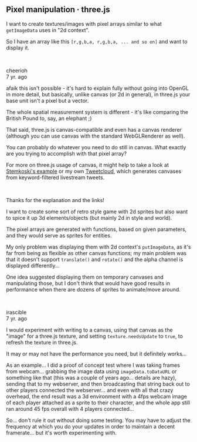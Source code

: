 ## Pixel manipulation · three.js

[](https://www.reddit.com/r/threejs/comments/3og8xj/pixel_manipulation/)

I want to create textures/images with pixel arrays similar to what `getImageData` uses in "2d context".

So I have an array like this `[r,g,b,a, r,g,b,a, ... and so on]` and want to display it.

<br>

cheerioh<br>
7 yr. ago

afaik this isn't possible - it's hard to explain fully without going into OpenGL in more detail, but basically, unlike
  canvas (or 2d in general), in three.js your base unit isn't a pixel but a vector.

The whole spatial measurement system is different - it's like comparing the British Pound to, say, an elephant ;)

That said, three.js is canvas-compatible and even has a canvas renderer (although you can use canvas with the standard
  WebGLRenderer as well).

You can probably do whatever you need to do still in canvas. What exactly are you trying to accomplish with that pixel array?

For more on three.js usage of canvas, it might help to take a look at [Stemkoski's example](https://stemkoski.github.io/Three.js/Texture-From-Canvas.html) or my own [Tweetcloud](http://tweetcloud.michaelhazani.net/), which generates canvases from keyword-filtered livestream tweets.

<br>

Thanks for the explanation and the links!

I want to create some sort of retro style game with 2d sprites but also want to spice it up 3d elements/objects (but mainly 2d in style and world).

The pixel arrays are generated with functions, based on given parameters, and they would serve as sprites for entities.

My only problem was displaying them with 2d context's `putImageData`, as it's far from being as flexible as other canvas functions; my main problem was that it doesn't support `translate()` and `rotate()` and the alpha channel is displayed differently... 

One idea suggested displaying them on temporary canvases and manipulating those, but I don't think that would have good results in performance when there are dozens of sprites to animate/move around.

<br>

irascible<br>
7 yr. ago

I would experiment with writing to a canvas, using that canvas as the "image" for a three.js texture, and setting `texture.needsUpdate` to `true`, to refresh the texture in three.js.

It may or may not have the performance you need, but it definitely works...

As an example... I did a proof of concept test where I was taking frames from webcam... grabbing the image data using `imageData.toDataURL` or something like that (this was a couple of years ago... details are hazy), sending that to my
  webserver, and then broadcasting that string back out to other players connected the webserver... and even with all
  that crazy overhead, the end result was a 3d environment with a 4fps webcam image of each player attached as a sprite
  to their character, and the whole app still ran around 45 fps overall with 4 players connected...
  
So... don't rule it out without doing some testing. You may have to adjust the frequency at which you do your updates in order to maintain a decent framerate... but it's worth experimenting with.

<br>
